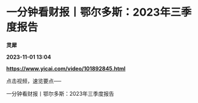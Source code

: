 # 一分钟看财报丨鄂尔多斯：2023年三季度报告
**灵犀**

**2023-11-01 13:04**

**https://www.yicai.com/video/101892845.html**

点击视频，速览要点──

一分钟看财报丨鄂尔多斯：2023年三季度报告
